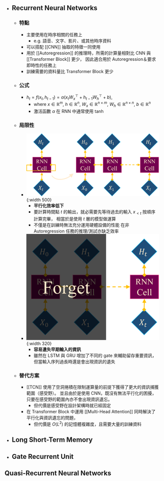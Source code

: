 - ## Recurrent Neural Networks
	- ### 特點
		- 主要使用在時序相關的任務上
			- e.g. 語音、文字、影片、或其他時序資料
		- 可以搭配 [[CNN]] 抽取的特徵一同使用
		- 用於 [[Autoregression]] 的推理時，所需的計算量相對比 CNN 與 [[Transformer Block]] 更少，
		  因此適合用於 Autoregression＆要求即時性的任務上
		- 訓練需要的資料量比 Transformer Block 更少
	- ### 公式
		- $h_t=f(x_t,h_{t-1})=\alpha(x_tW^{\top}_x+h_{t-1}W^{\top}_h+b),$
			- $\text{where}~x\in\mathbb{R}^m,~h\in\mathbb{R}^n,~W_x\in\mathbb{R}^{n\times m},~W_h\in\mathbb{R}^{n\times n},~b\in\mathbb{R}^n$
			- 激活函數 $\alpha$ 在 RNN 中通常使用 tanh
	- ### 局限性
		- ![rnn.png](../assets/rnn.png){:width 500}
			- **平行化效率低下**
			- 要計算時間點 $t$ 的輸出，就必需要先等待過去的輸入 $x_{<t}$ 按順序計算完畢，
			  相當於是使用 $t$ 層的模型做運算
			- 不僅是在訓練時無法充分運用硬體設備的性能
			  在非 Autoregression 任務的推理/測試亦缺乏效率
		- ![rnn-2.png](../assets/rnn-2.png){:width 320}
			- **容易遺失早期輸入的資訊**
			- 雖然在 LSTM 與 GRU 增加了不同的 gate 來輔助留存重要資訊，
			  但當輸入序列過長時還是會出現資訊的遺失
	- ### 替代方案
		- [[TCN]] 使用了空洞捲積在限制運算量的前提下獲得了更大的資訊捕獲範圍（感受野）。
		  並且由於是使用 CNN，既沒有無法平行化的困擾，只要在感受野的範圍內亦不會出現資訊遺忘。
			- 但代價是感受野在設計架構時就已經固定
		- 在 Transformer Block 中運用 [[Multi-Head Attention]] 同時解決了平行化與資訊遺忘的問題，
			- 但代價是 $O(L^2)$ 的記憶體複雜度，且需要大量的訓練資料
- ## Long Short-Term Memory
- ## Gate Recurrent Unit
## Quasi-Recurrent Neural Networks